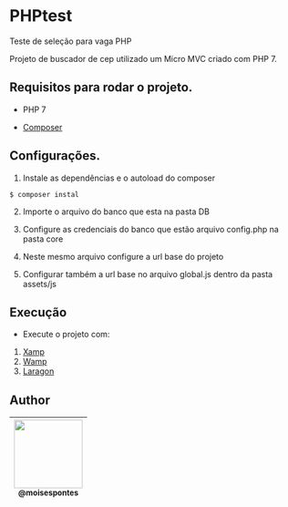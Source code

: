 # PHPtest

Teste de seleção para vaga PHP

Projeto de buscador de cep utilizado um Micro MVC criado com PHP 7.

## Requisitos para rodar o projeto.

  * PHP 7
  
  * [Composer](https://getcomposer.org/)
  
## Configurações.

1. Instale as dependências e o autoload do composer

```
$ composer instal
```

2. Importe o arquivo do banco que esta na pasta DB

3. Configure as credenciais do banco que estão arquivo config.php na pasta core

4. Neste mesmo arquivo configure a url base do projeto

5. Configurar também a url base no arquivo global.js dentro da pasta assets/js

## Execução

 * Execute o projeto com:

 1. [Xamp](https://www.apachefriends.org/download.html)
 2. [Wamp](https://www.wampserver.com/en/)
 3. [Laragon](https://laragon.org/download/)

## Author
| [<img src="https://avatars.githubusercontent.com/u/52866537?v=4" width=120><br><sub>@moisespontes</sub>](https://github.com/moisespontes) |
| :---: |